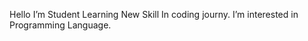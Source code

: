 Hello 
I’m Student Learning New Skill In coding journy.
I’m interested in Programming Language.


<!---
TheDiptiGurav07/TheDiptiGurav07 is a ✨ special ✨ repository because its `README.md` (this file) appears on your GitHub profile.
You can click the Preview link to take a look at your changes.
--->
